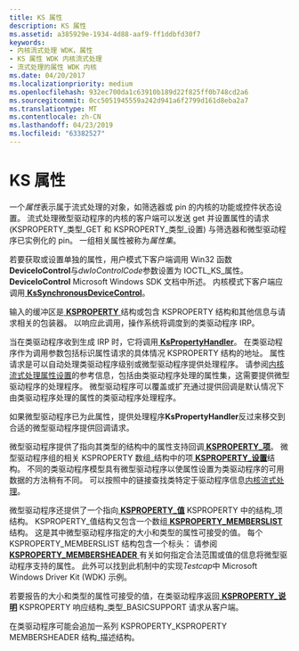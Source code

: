 ```yaml
---
title: KS 属性
description: KS 属性
ms.assetid: a385929e-1934-4d88-aaf9-ff1ddbfd30f7
keywords:
- 内核流式处理 WDK，属性
- KS 属性 WDK 内核流式处理
- 流式处理的属性 WDK 内核
ms.date: 04/20/2017
ms.localizationpriority: medium
ms.openlocfilehash: 932ec700da1c63910b189d22f825ff0b748cd2a6
ms.sourcegitcommit: 0cc5051945559a242d941a6f2799d161d8eba2a7
ms.translationtype: MT
ms.contentlocale: zh-CN
ms.lasthandoff: 04/23/2019
ms.locfileid: "63382527"
---
```

# <a name="ks-properties"></a>KS 属性





一个*属性*表示属于流式处理的对象，如筛选器或 pin 的内核的功能或控件状态设置。 流式处理微型驱动程序的内核的客户端可以发送 get 并设置属性的请求 (KSPROPERTY\_类型\_GET 和 KSPROPERTY\_类型\_设置) 与筛选器和微型驱动程序已实例化的 pin。 一组相关属性被称为*属性集*。

若要获取或设置单独的属性，用户模式下客户端调用 Win32 函数**DeviceIoControl**与*dwIoControlCode*参数设置为 IOCTL\_KS\_属性。 **DeviceIoControl** Microsoft Windows SDK 文档中所述。 内核模式下客户端应调用[ **KsSynchronousDeviceControl**](https://msdn.microsoft.com/library/windows/hardware/ff567142)。

输入的缓冲区是[ **KSPROPERTY** ](https://docs.microsoft.com/windows-hardware/drivers/ddi/content/ks/ns-ks-ksidentifier)结构或包含 KSPROPERTY 结构和其他信息与请求相关的包装器。 以响应此调用，操作系统将调度到的类驱动程序 IRP。

当在类驱动程序收到生成 IRP 时，它将调用[ **KsPropertyHandler**](https://msdn.microsoft.com/library/windows/hardware/ff564263)。 在类驱动程序作为调用参数包括标识属性请求的具体情况 KSPROPERTY 结构的地址。 属性请求是可以自动处理类驱动程序级别或微型驱动程序提供处理程序。 请参阅[内核流式处理属性设置](https://msdn.microsoft.com/library/windows/hardware/ff554246)的参考信息，包括由类驱动程序处理的属性集，这需要提供微型驱动程序的处理程序。 微型驱动程序可以覆盖或扩充通过提供回调是默认情况下由类驱动程序处理的属性的类驱动程序处理程序。

如果微型驱动程序已为此属性，提供处理程序**KsPropertyHandler**反过来移交到合适的微型驱动程序提供回调请求。

微型驱动程序提供了指向其类型的结构中的属性支持回调[ **KSPROPERTY\_项**](https://msdn.microsoft.com/library/windows/hardware/ff565176)。 微型驱动程序组的相关 KSPROPERTY 数组\_结构中的项[ **KSPROPERTY\_设置**](https://msdn.microsoft.com/library/windows/hardware/ff565617)结构。 不同的类驱动程序模型具有微型驱动程序以使属性设置为类驱动程序的可用数据的方法稍有不同。 可以按照中的链接查找类特定于驱动程序信息[内核流式处理](kernel-streaming.md)。

微型驱动程序还提供了一个指向[ **KSPROPERTY\_值**](https://msdn.microsoft.com/library/windows/hardware/ff565966) KSPROPERTY 中的结构\_项结构。 KSPROPERTY\_值结构又包含一个数组[ **KSPROPERTY\_MEMBERSLIST** ](https://msdn.microsoft.com/library/windows/hardware/ff565190)结构。 这是其中微型驱动程序指定的大小和类型的属性可接受的值。 每个 KSPROPERTY\_MEMBERSLIST 结构包含一个标头： 请参阅[ **KSPROPERTY\_MEMBERSHEADER** ](https://msdn.microsoft.com/library/windows/hardware/ff565189)有关如何指定合法范围或值的信息将微型驱动程序支持的属性。 此外可以找到此机制中的实现*Testcap*中 Microsoft Windows Driver Kit (WDK) 示例。

若要报告的大小和类型的属性可接受的值，在类驱动程序返回[ **KSPROPERTY\_说明**](https://msdn.microsoft.com/library/windows/hardware/ff565132) KSPROPERTY 响应结构\_类型\_BASICSUPPORT 请求从客户端。

在类驱动程序可能会追加一系列 KSPROPERTY\_KSPROPERTY MEMBERSHEADER 结构\_描述结构。

 

 





